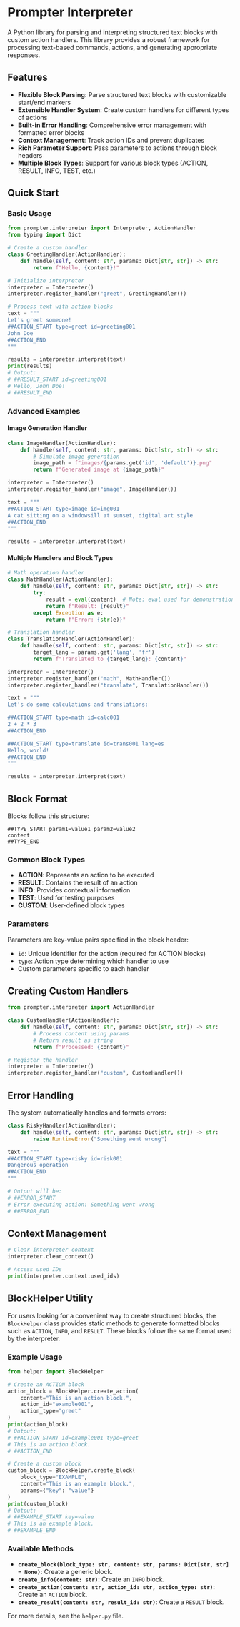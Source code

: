 
# Prompter Interpreter

A Python library for parsing and interpreting structured text blocks with custom action handlers. This library provides a robust framework for processing text-based commands, actions, and generating appropriate responses.

## Features

- **Flexible Block Parsing**: Parse structured text blocks with customizable start/end markers
- **Extensible Handler System**: Create custom handlers for different types of actions
- **Built-in Error Handling**: Comprehensive error management with formatted error blocks
- **Context Management**: Track action IDs and prevent duplicates
- **Rich Parameter Support**: Pass parameters to actions through block headers
- **Multiple Block Types**: Support for various block types (ACTION, RESULT, INFO, TEST, etc.)

## Quick Start

### Basic Usage

```python
from prompter.interpreter import Interpreter, ActionHandler
from typing import Dict

# Create a custom handler
class GreetingHandler(ActionHandler):
    def handle(self, content: str, params: Dict[str, str]) -> str:
        return f"Hello, {content}!"

# Initialize interpreter
interpreter = Interpreter()
interpreter.register_handler("greet", GreetingHandler())

# Process text with action blocks
text = """
Let's greet someone!
##ACTION_START type=greet id=greeting001
John Doe
##ACTION_END
"""

results = interpreter.interpret(text)
print(results)
# Output:
# ##RESULT_START id=greeting001
# Hello, John Doe!
# ##RESULT_END
```

### Advanced Examples

#### Image Generation Handler

```python
class ImageHandler(ActionHandler):
    def handle(self, content: str, params: Dict[str, str]) -> str:
        # Simulate image generation
        image_path = f"images/{params.get('id', 'default')}.png"
        return f"Generated image at {image_path}"

interpreter = Interpreter()
interpreter.register_handler("image", ImageHandler())

text = """
##ACTION_START type=image id=img001
A cat sitting on a windowsill at sunset, digital art style
##ACTION_END
"""

results = interpreter.interpret(text)
```

#### Multiple Handlers and Block Types

```python
# Math operation handler
class MathHandler(ActionHandler):
    def handle(self, content: str, params: Dict[str, str]) -> str:
        try:
            result = eval(content)  # Note: eval used for demonstration only
            return f"Result: {result}"
        except Exception as e:
            return f"Error: {str(e)}"

# Translation handler
class TranslationHandler(ActionHandler):
    def handle(self, content: str, params: Dict[str, str]) -> str:
        target_lang = params.get('lang', 'fr')
        return f"Translated to {target_lang}: {content}"

interpreter = Interpreter()
interpreter.register_handler("math", MathHandler())
interpreter.register_handler("translate", TranslationHandler())

text = """
Let's do some calculations and translations:

##ACTION_START type=math id=calc001
2 + 2 * 3
##ACTION_END

##ACTION_START type=translate id=trans001 lang=es
Hello, world!
##ACTION_END
"""

results = interpreter.interpret(text)
```

## Block Format

Blocks follow this structure:
```
##TYPE_START param1=value1 param2=value2
content
##TYPE_END
```

### Common Block Types

- **ACTION**: Represents an action to be executed
- **RESULT**: Contains the result of an action
- **INFO**: Provides contextual information
- **TEST**: Used for testing purposes
- **CUSTOM**: User-defined block types

### Parameters

Parameters are key-value pairs specified in the block header:
- `id`: Unique identifier for the action (required for ACTION blocks)
- `type`: Action type determining which handler to use
- Custom parameters specific to each handler

## Creating Custom Handlers

```python
from prompter.interpreter import ActionHandler

class CustomHandler(ActionHandler):
    def handle(self, content: str, params: Dict[str, str]) -> str:
        # Process content using params
        # Return result as string
        return f"Processed: {content}"

# Register the handler
interpreter = Interpreter()
interpreter.register_handler("custom", CustomHandler())
```

## Error Handling

The system automatically handles and formats errors:

```python
class RiskyHandler(ActionHandler):
    def handle(self, content: str, params: Dict[str, str]) -> str:
        raise RuntimeError("Something went wrong")

text = """
##ACTION_START type=risky id=risk001
Dangerous operation
##ACTION_END
"""

# Output will be:
# ##ERROR_START
# Error executing action: Something went wrong
# ##ERROR_END
```

## Context Management

```python
# Clear interpreter context
interpreter.clear_context()

# Access used IDs
print(interpreter.context.used_ids)
```

## BlockHelper Utility

For users looking for a convenient way to create structured blocks, the `BlockHelper` class provides static methods to generate formatted blocks such as `ACTION`, `INFO`, and `RESULT`. These blocks follow the same format used by the interpreter.

### Example Usage

```python
from helper import BlockHelper

# Create an ACTION block
action_block = BlockHelper.create_action(
    content="This is an action block.",
    action_id="example001",
    action_type="greet"
)
print(action_block)
# Output:
# ##ACTION_START id=example001 type=greet
# This is an action block.
# ##ACTION_END

# Create a custom block
custom_block = BlockHelper.create_block(
    block_type="EXAMPLE",
    content="This is an example block.",
    params={"key": "value"}
)
print(custom_block)
# Output:
# ##EXAMPLE_START key=value
# This is an example block.
# ##EXAMPLE_END
```

### Available Methods

- **`create_block(block_type: str, content: str, params: Dict[str, str] = None)`**: Create a generic block.
- **`create_info(content: str)`**: Create an `INFO` block.
- **`create_action(content: str, action_id: str, action_type: str)`**: Create an `ACTION` block.
- **`create_result(content: str, result_id: str)`**: Create a `RESULT` block.

For more details, see the `helper.py` file.